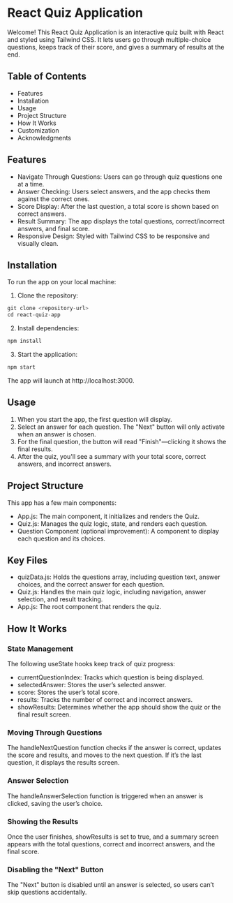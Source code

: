 # React Quiz Application

Welcome! This React Quiz Application is an interactive quiz built with React and styled using Tailwind CSS. It lets users go through multiple-choice questions, keeps track of their score, and gives a summary of results at the end.

## Table of Contents

- Features
- Installation
- Usage
- Project Structure
- How It Works
- Customization
- Acknowledgments

## Features

- Navigate Through Questions: Users can go through quiz questions one at a time.
- Answer Checking: Users select answers, and the app checks them against the correct ones.
- Score Display: After the last question, a total score is shown based on correct answers.
- Result Summary: The app displays the total questions, correct/incorrect answers, and final score.
- Responsive Design: Styled with Tailwind CSS to be responsive and visually clean.

## Installation

To run the app on your local machine:

1. Clone the repository:

```js
git clone <repository-url>
cd react-quiz-app
```

2. Install dependencies:

```js
npm install
```

3. Start the application:

```js
npm start
```

The app will launch at http://localhost:3000.

## Usage

1. When you start the app, the first question will display.
2. Select an answer for each question. The "Next" button will only activate when an answer is chosen.
3. For the final question, the button will read "Finish"—clicking it shows the final results.
4. After the quiz, you'll see a summary with your total score, correct answers, and incorrect answers.

## Project Structure

This app has a few main components:

- App.js: The main component, it initializes and renders the Quiz.
- Quiz.js: Manages the quiz logic, state, and renders each question.
- Question Component (optional improvement): A component to display each question and its choices.

## Key Files

- quizData.js: Holds the questions array, including question text, answer choices, and the correct answer for each question.
- Quiz.js: Handles the main quiz logic, including navigation, answer selection, and result tracking.
- App.js: The root component that renders the quiz.

## How It Works

### State Management

The following useState hooks keep track of quiz progress:

- currentQuestionIndex: Tracks which question is being displayed.
- selectedAnswer: Stores the user’s selected answer.
- score: Stores the user’s total score.
- results: Tracks the number of correct and incorrect answers.
- showResults: Determines whether the app should show the quiz or the final result screen.

### Moving Through Questions

The handleNextQuestion function checks if the answer is correct, updates the score and results, and moves to the next question. If it’s the last question, it displays the results screen.

### Answer Selection

The handleAnswerSelection function is triggered when an answer is clicked, saving the user’s choice.

### Showing the Results

Once the user finishes, showResults is set to true, and a summary screen appears with the total questions, correct and incorrect answers, and the final score.

### Disabling the "Next" Button

The "Next" button is disabled until an answer is selected, so users can’t skip questions accidentally.
